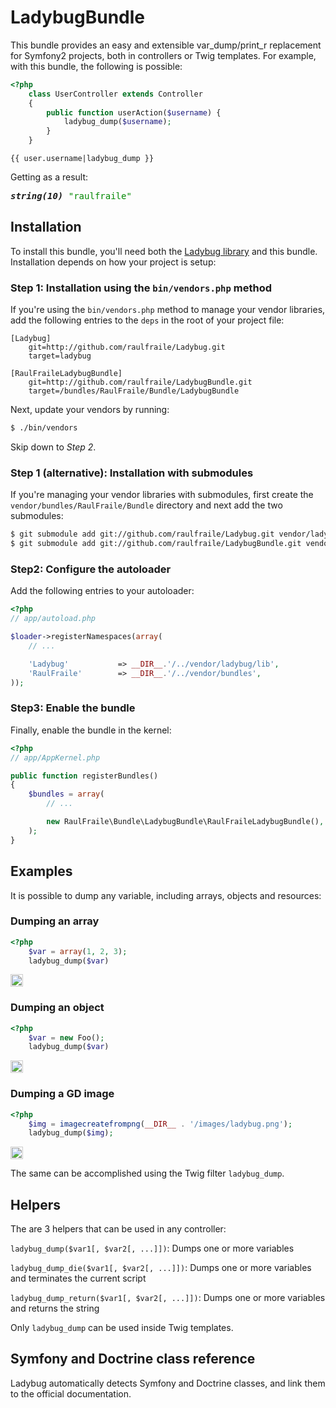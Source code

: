 LadybugBundle
=============

This bundle provides an easy and extensible var_dump/print_r replacement for
Symfony2 projects, both in controllers or Twig templates. For example, with this
bundle, the following is possible:

``` php
<?php
    class UserController extends Controller
    {
        public function userAction($username) {
            ladybug_dump($username);
        }
    }
```

``` jinja
{{ user.username|ladybug_dump }}
```

Getting as a result:

<pre><strong><em>string(10)</em></strong> <span style="color:#080">"raulfraile"</span></pre>

## Installation

To install this bundle, you'll need both the [Ladybug library](/raulfraile/Ladybug)
and this bundle. Installation depends on how your project is setup:

### Step 1: Installation using the `bin/vendors.php` method

If you're using the `bin/vendors.php` method to manage your vendor libraries,
add the following entries to the `deps` in the root of your project file:

```
[Ladybug]
    git=http://github.com/raulfraile/Ladybug.git
    target=ladybug

[RaulFraileLadybugBundle]
    git=http://github.com/raulfraile/LadybugBundle.git
    target=/bundles/RaulFraile/Bundle/LadybugBundle
```

Next, update your vendors by running:

``` bash
$ ./bin/vendors
```

Skip down to *Step 2*.

### Step 1 (alternative): Installation with submodules

If you're managing your vendor libraries with submodules, first create the
`vendor/bundles/RaulFraile/Bundle` directory and next add the two submodules:

``` bash
$ git submodule add git://github.com/raulfraile/Ladybug.git vendor/ladybug
$ git submodule add git://github.com/raulfraile/LadybugBundle.git vendor/bundles/RaulFraile/Bundle/LadybugBundle
```
### Step2: Configure the autoloader

Add the following entries to your autoloader:

``` php
<?php
// app/autoload.php

$loader->registerNamespaces(array(
    // ...

    'Ladybug'           => __DIR__.'/../vendor/ladybug/lib',
    'RaulFraile'        => __DIR__.'/../vendor/bundles',
));
```

### Step3: Enable the bundle

Finally, enable the bundle in the kernel:

``` php
<?php
// app/AppKernel.php

public function registerBundles()
{
    $bundles = array(
        // ...

        new RaulFraile\Bundle\LadybugBundle\RaulFraileLadybugBundle(),
    );
}
```

## Examples

It is possible to dump any variable, including arrays, objects and resources:
    
### Dumping an array

``` php
<?php
    $var = array(1, 2, 3);
    ladybug_dump($var)
```

<img style="border:1px solid #ccc; padding:1px" src="https://github.com/raulfraile/Ladybug/raw/master/examples/images/array_example.png" />

### Dumping an object

``` php
<?php
    $var = new Foo();
    ladybug_dump($var)
```

<img style="border:1px solid #ccc; padding:1px" src="https://github.com/raulfraile/Ladybug/raw/master/examples/images/object_example.png" />

### Dumping a GD image

``` php
<?php
    $img = imagecreatefrompng(__DIR__ . '/images/ladybug.png');
    ladybug_dump($img);
```
    
<img style="border:1px solid #ccc; padding:1px" src="https://github.com/raulfraile/Ladybug/raw/master/examples/images/gd_example.png" />

The same can be accomplished using the Twig filter `ladybug_dump`.

## Helpers

The are 3 helpers that can be used in any controller:

`ladybug_dump($var1[, $var2[, ...]])`: Dumps one or more variables

`ladybug_dump_die($var1[, $var2[, ...]])`: Dumps one or more variables and 
terminates the current script

`ladybug_dump_return($var1[, $var2[, ...]])`: Dumps one or more variables and
returns the string

Only `ladybug_dump` can be used inside Twig templates.
        
## Symfony and Doctrine class reference

Ladybug automatically detects Symfony and Doctrine classes, and link them to the
official documentation.